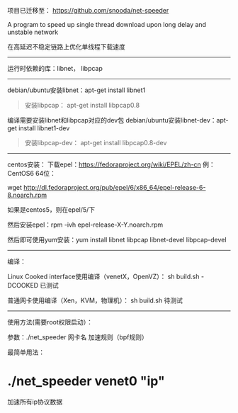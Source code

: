 项目已迁移至： https://github.com/snooda/net-speeder


A program to speed up single thread download upon long delay and unstable network

在高延迟不稳定链路上优化单线程下载速度


---

运行时依赖的库：libnet， libpcap

---


debian/ubuntu安装libnet：apt-get install libnet1
> 安装libpcap： apt-get install libpcap0.8

编译需要安装libnet和libpcap对应的dev包
debian/ubuntu安装libnet-dev：apt-get install libnet1-dev
> 安装libpcap-dev： apt-get install libpcap0.8-dev


---

centos安装：
下载epel：https://fedoraproject.org/wiki/EPEL/zh-cn
例：CentOS6 64位：

wget http://dl.fedoraproject.org/pub/epel/6/x86_64/epel-release-6-8.noarch.rpm

如果是centos5，则在epel/5/下

然后安装epel：rpm -ivh epel-release-X-Y.noarch.rpm

然后即可使用yum安装：yum install libnet libpcap libnet-devel libpcap-devel


---


编译：


Linux Cooked interface使用编译（venetX，OpenVZ）：   sh build.sh -DCOOKED
已测试


普通网卡使用编译（Xen，KVM，物理机）： sh build.sh
待测试

---



使用方法(需要root权限启动）：

参数：./net\_speeder 网卡名 加速规则（bpf规则）

最简单用法：
# ./net\_speeder venet0 "ip"
加速所有ip协议数据

